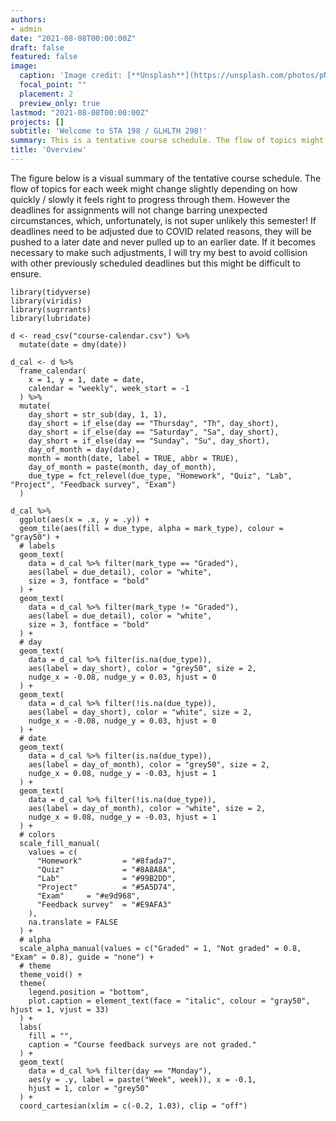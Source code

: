 ```yaml
---
authors:
- admin
date: "2021-08-08T00:00:00Z"
draft: false
featured: false
image:
  caption: 'Image credit: [**Unsplash**](https://unsplash.com/photos/pNi5UJbCVHM)'
  focal_point: ""
  placement: 2
  preview_only: true
lastmod: "2021-08-08T00:00:00Z"
projects: []
subtitle: 'Welcome to STA 198 / GLHLTH 298!'
summary: This is a tentative course schedule. The flow of topics might change slightly depending on how quickly / slowly it feels right to progress through them. However the deadlines for assignments will not change barring unexpected circumstances.
title: 'Overview'
---
```




The figure below is a visual summary of the tentative course schedule. The flow of topics for each week might change slightly depending on how quickly / slowly it feels right to progress through them. However the deadlines for assignments will not change barring unexpected circumstances, which, unfortunately, is not super unlikely this semester! If deadlines need to be adjusted due to COVID related reasons, they will be pushed to a later date and never pulled up to an earlier date. If it becomes necessary to make such adjustments, I will try my best to avoid collision with other previously scheduled deadlines but this might be difficult to ensure.

```{r echo=FALSE, warning=FALSE, message=FALSE, out.width="100%", fig.asp=0.9}
library(tidyverse)
library(viridis)
library(sugrrants)
library(lubridate)

d <- read_csv("course-calendar.csv") %>%
  mutate(date = dmy(date))

d_cal <- d %>%
  frame_calendar(
    x = 1, y = 1, date = date,
    calendar = "weekly", week_start = -1
  ) %>%
  mutate(
    day_short = str_sub(day, 1, 1),
    day_short = if_else(day == "Thursday", "Th", day_short),
    day_short = if_else(day == "Saturday", "Sa", day_short),
    day_short = if_else(day == "Sunday", "Su", day_short),
    day_of_month = day(date),
    month = month(date, label = TRUE, abbr = TRUE),
    day_of_month = paste(month, day_of_month),
    due_type = fct_relevel(due_type, "Homework", "Quiz", "Lab", "Project", "Feedback survey", "Exam")
  )

d_cal %>%
  ggplot(aes(x = .x, y = .y)) +
  geom_tile(aes(fill = due_type, alpha = mark_type), colour = "gray50") +
  # labels
  geom_text(
    data = d_cal %>% filter(mark_type == "Graded"),
    aes(label = due_detail), color = "white",
    size = 3, fontface = "bold"
  ) +
  geom_text(
    data = d_cal %>% filter(mark_type != "Graded"),
    aes(label = due_detail), color = "white",
    size = 3, fontface = "bold"
  ) +
  # day
  geom_text(
    data = d_cal %>% filter(is.na(due_type)),
    aes(label = day_short), color = "grey50", size = 2,
    nudge_x = -0.08, nudge_y = 0.03, hjust = 0
  ) +
  geom_text(
    data = d_cal %>% filter(!is.na(due_type)),
    aes(label = day_short), color = "white", size = 2,
    nudge_x = -0.08, nudge_y = 0.03, hjust = 0
  ) +
  # date
  geom_text(
    data = d_cal %>% filter(is.na(due_type)),
    aes(label = day_of_month), color = "grey50", size = 2,
    nudge_x = 0.08, nudge_y = -0.03, hjust = 1
  ) +
  geom_text(
    data = d_cal %>% filter(!is.na(due_type)),
    aes(label = day_of_month), color = "white", size = 2,
    nudge_x = 0.08, nudge_y = -0.03, hjust = 1
  ) +
  # colors
  scale_fill_manual(
    values = c(
      "Homework"         = "#8fada7",
      "Quiz"             = "#8A8A8A",
      "Lab"              = "#99B2DD",
      "Project"          = "#5A5D74",
      "Exam"     = "#e9d968",
      "Feedback survey"  = "#E9AFA3"
    ),
    na.translate = FALSE
  ) +
  # alpha
  scale_alpha_manual(values = c("Graded" = 1, "Not graded" = 0.8, "Exam" = 0.8), guide = "none") +
  # theme
  theme_void() +
  theme(
    legend.position = "bottom",
    plot.caption = element_text(face = "italic", colour = "gray50", hjust = 1, vjust = 33)
  ) +
  labs(
    fill = "",
    caption = "Course feedback surveys are not graded."
  ) +
  geom_text(
    data = d_cal %>% filter(day == "Monday"),
    aes(y = .y, label = paste("Week", week)), x = -0.1,
    hjust = 1, color = "grey50"
  ) +
  coord_cartesian(xlim = c(-0.2, 1.03), clip = "off")
```
